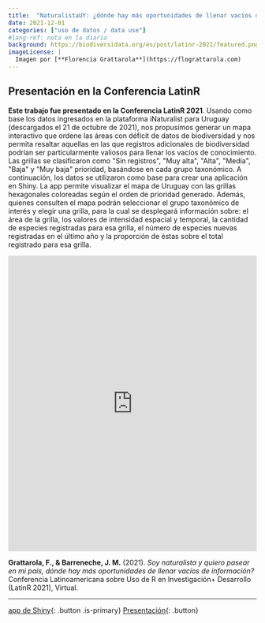 ```yaml
---
title:  "NaturalistaUY: ¿dónde hay más oportunidades de llenar vacíos de información?"
date: 2021-12-01
categories: ["uso de datos / data use"]
#lang-ref: nota en la diaria
background: https://biodiversidata.org/es/post/latinr-2021/featured.png
imageLicense: |
  Imagen por [**Florencia Grattarola**](https://flograttarola.com)
---
```


## Presentación en la Conferencia LatinR

**Este trabajo fue presentado en la Conferencia LatinR 2021**. Usando como base los datos ingresados en la plataforma iNaturalist para Uruguay (descargados el 21 de octubre de 2021), nos propusimos generar un mapa interactivo que ordene las áreas con déficit de datos de biodiversidad y nos permita resaltar aquellas en las que registros adicionales de biodiversidad podrían ser particularmente valiosos para llenar los vacíos de conocimiento. Las grillas se clasificaron como "Sin registros", "Muy alta", "Alta", "Media", "Baja" y "Muy baja" prioridad, basándose en cada grupo taxonómico. A continuación, los datos se utilizaron como base para crear una aplicación en Shiny. La app permite visualizar el mapa de Uruguay con las grillas hexagonales coloreadas según el orden de prioridad generado. Además, quienes consulten el mapa podrán seleccionar el grupo taxonómico de interés y elegir una grilla, para la cual se desplegará información sobre: el área de la grilla, los valores de intensidad espacial y temporal, la cantidad de especies registradas para esa grilla, el número de especies nuevas registradas en el último año y la proporción de éstas sobre el total registrado para esa grilla.


<iframe height="600px" width="100%" frameborder="no" src="https://bienflorencia.shinyapps.io/iNatUy_priority_map/"> </iframe>

**Grattarola, F., & Barreneche, J. M.** (2021). *Soy naturalista y quiero pasear en mi país, dónde hay más oportunidades de llenar vacíos de información?* Conferencia Latinoamericana sobre Uso de R en Investigación+ Desarrollo (LatinR 2021), Virtual.

***

[app de Shiny](https://github.com/bienflorencia/LatinR2021/tree/main/iNatUy_priority_map){: .button .is-primary} [Presentación](https://github.com/bienflorencia/LatinR2021/blob/5081c1cac28a4207a653771da89870146ab7bca3/docs/xaringan_latinR/Presentacion_NaturalistaUY.pdf){: .button}
